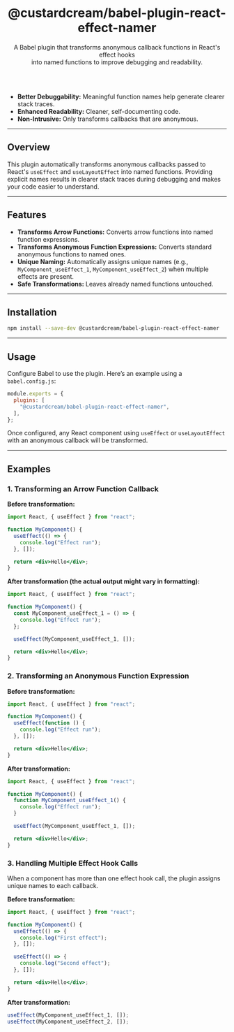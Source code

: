 <br />
<br />

<h1 align="center">@custardcream/babel-plugin-react-effect-namer</h1>
<p align="center">
  A Babel plugin that transforms anonymous callback functions in React's effect hooks
  <br />
  into <bold>named functions</bold> to improve debugging and readability.
</p>

<br />
<br />

- **Better Debuggability:** Meaningful function names help generate clearer stack traces.
- **Enhanced Readability:** Cleaner, self-documenting code.
- **Non-Intrusive:** Only transforms callbacks that are anonymous.

---

## Overview

This plugin automatically transforms anonymous callbacks passed to React's `useEffect` and `useLayoutEffect` into named functions. Providing explicit names results in clearer stack traces during debugging and makes your code easier to understand.

---

## Features

- **Transforms Arrow Functions:** Converts arrow functions into named function expressions.
- **Transforms Anonymous Function Expressions:** Converts standard anonymous functions to named ones.
- **Unique Naming:** Automatically assigns unique names (e.g., `MyComponent_useEffect_1`, `MyComponent_useEffect_2`) when multiple effects are present.
- **Safe Transformations:** Leaves already named functions untouched.

---

## Installation

```bash
npm install --save-dev @custardcream/babel-plugin-react-effect-namer
```

---

## Usage

Configure Babel to use the plugin. Here’s an example using a `babel.config.js`:

```js
module.exports = {
  plugins: [
    "@custardcream/babel-plugin-react-effect-namer",
  ],
};
```

Once configured, any React component using `useEffect` or `useLayoutEffect` with an anonymous callback will be transformed.

---

## Examples

### 1. Transforming an Arrow Function Callback

**Before transformation:**

```jsx
import React, { useEffect } from "react";

function MyComponent() {
  useEffect(() => {
    console.log("Effect run");
  }, []);

  return <div>Hello</div>;
}
```

**After transformation (the actual output might vary in formatting):**

```jsx
import React, { useEffect } from "react";

function MyComponent() {
  const MyComponent_useEffect_1 = () => {
    console.log("Effect run");
  };

  useEffect(MyComponent_useEffect_1, []);

  return <div>Hello</div>;
}
```

### 2. Transforming an Anonymous Function Expression

**Before transformation:**

```jsx
import React, { useEffect } from "react";

function MyComponent() {
  useEffect(function () {
    console.log("Effect run");
  }, []);

  return <div>Hello</div>;
}
```

**After transformation:**

```jsx
import React, { useEffect } from "react";

function MyComponent() {
  function MyComponent_useEffect_1() {
    console.log("Effect run");
  }

  useEffect(MyComponent_useEffect_1, []);

  return <div>Hello</div>;
}
```

### 3. Handling Multiple Effect Hook Calls

When a component has more than one effect hook call, the plugin assigns unique names to each callback.

**Before transformation:**

```jsx
import React, { useEffect } from "react";

function MyComponent() {
  useEffect(() => {
    console.log("First effect");
  }, []);

  useEffect(() => {
    console.log("Second effect");
  }, []);

  return <div>Hello</div>;
}
```

**After transformation:**

```jsx
useEffect(MyComponent_useEffect_1, []);
useEffect(MyComponent_useEffect_2, []);
```
